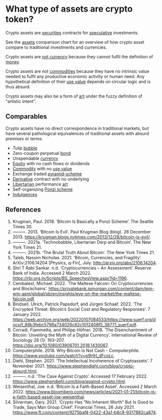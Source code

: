 # What type of assets are crypto token?
Crypto assets are [securities](../concepts/security.md) contracts for [speculative](../concepts/speculation.md) investments.

See the [assets](../concepts/assets.md) comparison chart for an overview of how crypto asset compare to traditional investments and currencies.

Crypto assets are [not currency](is-bitcoin-currency.md) because they cannot fulfil the definition of [money](../concepts/money.md).

Crypto assets are not [commodities](../concepts/commodity.md) because they have no intrinsic value needed to fulfil any productive economic activity or human need. Any hypothetical definition of their [use value](../concepts/use-value.md) depends on circular logic and is thus absurd.

Crypto assets may also be a form of [art](../concepts/art.md) under the fuzzy definition of "artistic intent".

## Comparables

Crypto assets have no direct correspondence in traditional markets, but have several pathological equivalences of traditional assets with absurd premises or terms. 

* Tulip [bubble](../concepts/bubble.md)
* Zero-coupon perpetual [bond](bond.md)
* Unspendable [currency](currency.md)
* [Equity](security.md) with no cash flows or dividends
* [Commodity](commodity.md) with no [use value](../concepts/use-value.md)
* Exchange traded [pyramid-scheme](pyramid-scheme.md)
* [Derivative](derivative.md) contract with no underlying
* [Libertarian](ideologies/libertarianism.md) performance [art](art.md)
* Self-organizing [Ponzi scheme](ponzi-scheme.md)
* [Indulgences](https://en.wikipedia.org/wiki/Indulgence)

## References
1. Krugman, Paul. 2018. ‘Bitcoin Is Basically a Ponzi Scheme’. The Seattle Times 30.
1. ———. 2013. ‘Bitcoin Is Evil’. Paul Krugman Blog (blog). 28 December 2013. https://krugman.blogs.nytimes.com/2013/12/28/bitcoin-is-evil/.
1. ———. 2021a. ‘Technobabble, Libertarian Derp and Bitcoin’. The New York Times 21.
1. ———. 2021b. ‘The Brutal Truth About Bitcoin’. The New York Times 21.
1. Taleb, Nassim Nicholas. 2021. ‘Bitcoin, Currencies, and Fragility’. ArXiv:2106.14204 [Physics, q-Fin], July. http://arxiv.org/abs/2106.14204.
1. Shri T Rabi Sankar. n.d. ‘Cryptocurrencies – An Assessment’. Reserve Bank of India. Accessed 2 March 2022. https://rbi.org.in/Scripts/BS_SpeechesView.aspx?Id=1196.
1. Cembalest, Michael. 2022. ‘The Maltese Falcoin: On Cryptocurrencies and Blockchains’. https://privatebank.jpmorgan.com/content/dam/jpm-wm-aem/global/pb/en/insights/eye-on-the-market/the-maltese-falcoin.pdf.
1. Bindseil, Ulrich, Patrick Papsdorf, and Jürgen Schaaf. 2022. ‘The Encrypted Threat: Bitcoin’s Social Cost and Regulatory Responses’. 7 January 2022. https://web.archive.org/web/20220107084533/https://www.suerf.org/docx/f_88b3febc5798a734026c82c1012408f5_38771_suerf.pdf.
1. Corradi, Fiammetta, and Philipp Höfner. 2018. ‘The Disenchantment of Bitcoin: Unveiling the Myth of a Digital Currency’. International Review of Sociology 28 (1): 193–207. https://doi.org/10.1080/03906701.2018.1430067.
1. Computerphile. 2018. Why Bitcoin Is Not Cash - Computerphile. https://www.youtube.com/watch?v=p9HH_dFcoLc.
1. Diehl, Stephen. 2021. ‘The Intellectual Incoherence of Cryptoassets’. 7 November 2021. https://www.stephendiehl.com/blog/crypto-absurd.html.
1. ———. n.d. ‘The Case Against Crypto’. Accessed 17 February 2022. https://www.stephendiehl.com/blog/against-crypto.html.
1. Weisenthal, Joe. n.d. ‘Bitcoin Is a Faith-Based Asset’. Accessed 2 March 2022. https://www.bloomberg.com/news/articles/2021-01-21/bitcoin-is-a-faith-based-asset-joe-weisenthal.
1. Silverman, Gary. 2021. ‘Crypto Has “No Inherent Worth” But Is Good to Trade, Says Man Group Chief’. Financial Times, 26 July 2021. https://www.ft.com/content/9275baf4-0422-43a1-b8c9-9317882ca874.
